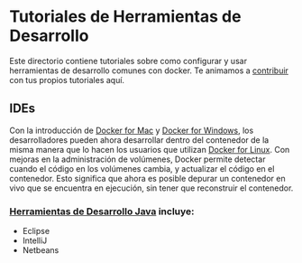 # Tutoriales de Herramientas de Desarrollo

Este directorio contiene tutoriales sobre como configurar y usar herramientas de desarrollo comunes con docker. Te animamos a [contribuir](../contribute.md) con tus propios tutoriales aquí.

## IDEs

Con la introducción de [Docker for Mac](https://www.docker.com/products/docker#/mac) y [Docker for Windows](https://www.docker.com/products/docker#/windows), los desarrolladores pueden ahora desarrollar dentro del contenedor de la misma manera que lo hacen los usuarios que utilizan [Docker for Linux](https://www.docker.com/products/docker#linux). Con mejoras en la administración de volúmenes, Docker permite detectar cuando el código en los volúmenes cambia, y actualizar el código en el contenedor. Esto significa que ahora es posible depurar un contenedor en vivo que se encuentra en ejecución, sin tener que reconstruir el contenedor.

### [Herramientas de Desarrollo Java](https://github.com/docker/labs/tree/master/developer-tools/java-debugging) incluye:
+ Eclipse
+ IntelliJ
+ Netbeans
